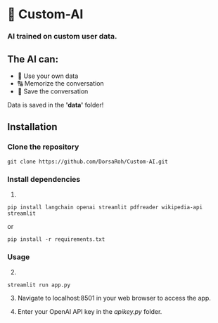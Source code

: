 # 🧠 Custom-AI

### AI trained on **custom** user data.

## The AI can:
- 📁 Use your own data
- 🔠 Memorize the conversation
- 💬 Save the conversation

Data is saved in the **'data'** folder!

## Installation

### Clone the repository
```shell
git clone https://github.com/DorsaRoh/Custom-AI.git
```

### Install dependencies

1. 
```shell
pip install langchain openai streamlit pdfreader wikipedia-api streamlit
```
or
```shell
pip install -r requirements.txt
```

### Usage
2. 
```shell
streamlit run app.py
```
3. Navigate to localhost:8501 in your web browser to access the app.

4. Enter your OpenAI API key in the *apikey.py* folder.

 
